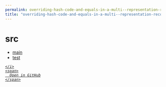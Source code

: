 ```yaml
---
permalink: overriding-hash-code-and-equals-in-a-multi--representation-record/email---ep/src
title: "overriding-hash-code-and-equals-in-a-multi--representation-record/email---ep/src"
---
```


# src
<ul>
  <li>
    <a href="main">
      main
    </a>
  </li>
  <li>
    <a href="test">
      test
    </a>
  </li>
</ul>
<div class="social open-gh-btn my-4">
  <a class="btn btn-github" href="https://github.com/tobiasbriones/blog/tree/main/swe/dev/java/design/overriding-hash-code-and-equals-in-a-multi--representation-record/email---ep/src" target="_blank">
    <i class="fab fa-github">
      
    </i>
    <span>
      Open in GitHub
    </span>
  </a>
</div>